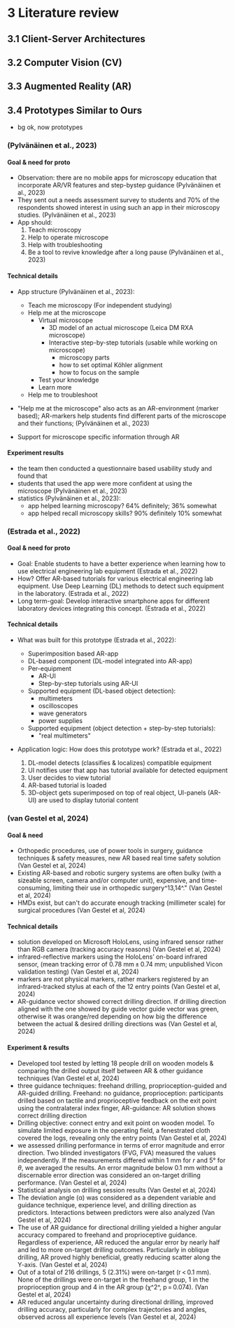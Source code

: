 # 3 Literature review

## 3.1 Client-Server Architectures

## 3.2 Computer Vision (CV)

## 3.3 Augmented Reality (AR)

## 3.4 Prototypes Similar to Ours

 - bg ok, now prototypes

### (Pylvänäinen et al., 2023)

#### Goal & need for proto

 - Observation: there are no mobile apps for microscopy education that incorporate AR/VR features and step-bystep guidance (Pylvänäinen et al., 2023) 
 - They sent out a needs assessment survey to students and 70% of the respondents showed interest in using such an app in their microscopy studies. (Pylvänäinen et al., 2023)
 - App should:
   1. Teach microscopy
   2. Help to operate microscope
   3. Help with troubleshooting
   4. Be a tool to revive knowledge after a long pause (Pylvänäinen et al., 2023)

#### Technical details

 - App structure (Pylvänäinen et al., 2023):
   - Teach me microscopy (For independent studying)
   - Help me at the microscope
     - Virtual microscope
       - 3D model of an actual microscope (Leica DM RXA microscope)
       - Interactive step-by-step tutorials (usable while working on microscope)
         - microscopy parts
         - how to set optimal Köhler alignment
         - how to focus on the sample
     - Test your knowledge
     - Learn more
   - Help me to troubleshoot

 - "Help me at the microscope" also acts as an AR-environment (marker based); AR-markers help students find different parts of the microscope and their functions; (Pylvänäinen et al., 2023)
 - Support for microscope specific information through AR

#### Experiment results
 
 - the team then conducted a questionnaire based usability study and found that
 - students that used the app were more confident at using the microscope (Pylvänäinen et al., 2023)
 - statistics (Pylvänäinen et al., 2023):
   - app helped learning microscopy? 64% definitely; 36% somewhat
   - app helped recall microscopy skills? 90% definitely 10% somewhat

### (Estrada et al., 2022)

#### Goal & need for proto

 - Goal: Enable students to have a better experience when learning how to use electrical engineering lab equipment (Estrada et al., 2022)
 - How? Offer AR-based tutorials for various electrical engineering lab equipment. Use Deep Learning (DL) methods to detect such equipment in the laboratory. (Estrada et al., 2022)
 - Long term-goal: Develop interactive smartphone apps for different laboratory devices integrating this concept. (Estrada et al., 2022)

#### Technical details

 - What was built for this prototype (Estrada et al., 2022):
   - Superimposition based AR-app
   - DL-based component (DL-model integrated into AR-app)
   - Per-equipment
     - AR-UI
     - Step-by-step tutorials using AR-UI
   - Supported equipment (DL-based object detection):
     - multimeters
     - oscilloscopes
     - wave generators
     - power supplies
   - Supported equipment (object detection + step-by-step tutorials):
     - "real multimeters"

 - Application logic: How does this prototype work? (Estrada et al., 2022)
   1. DL-model detects (classifies & localizes) compatible equipment
   2. UI notifies user that app has tutorial available for detected equipment
   3. User decides to view tutorial
   4. AR-based tutorial is loaded
   5. 3D-object gets superimposed on top of real object, UI-panels (AR-UI) are used to display tutorial content

### (van Gestel et al, 2024)

#### Goal & need
 - Orthopedic procedures, use of power tools in surgery, guidance techniques & safety measures, new AR based real time safety solution (Van Gestel et al, 2024)
 - Existing AR-based and robotic surgery systems are often bulky (with a sizeable screen, camera and/or computer unit), expensive, and time-consuming, limiting their use in orthopedic surgery^13,14^." (Van Gestel et al, 2024)
 - HMDs exist, but can't do accurate enough tracking (millimeter scale) for surgical procedures (Van Gestel et al, 2024)

#### Technical details
 - solution developed on Microsoft HoloLens, using infrared sensor rather than RGB camera (tracking accuracy reasons) (Van Gestel et al, 2024)
 - infrared-reflective markers using the HoloLens’ on-board infrared sensor, (mean tracking error of 0.78 mm ± 0.74 mm; unpublished Vicon validation testing) (Van Gestel et al, 2024)
 - markers are not physical markers, rather markers registered by an infrared-tracked stylus at each of the 12 entry points (Van Gestel et al, 2024)
 - AR-guidance vector showed correct drilling direction. If drilling direction aligned with the one showed by guide vector guide vector was green, otherwise it was orange/red depending on how big the difference between the actual & desired drilling directions was (Van Gestel et al, 2024)

#### Experiment & results
- Developed tool tested by letting 18 people drill on wooden models & comparing the drilled output itself between AR & other guidance techniques (Van Gestel et al, 2024)
- three guidance techniques: freehand drilling, proprioception-guided and AR-guided drilling. Freehand: no guidance, proprioception: participants drilled based on tactile and proprioceptive feedback on the exit point using the contralateral index finger, AR-guidance: AR solution shows correct drilling direction
- Drilling objective: connect entry and exit point on wooden model. To simulate limited exposure in the operating field, a fenestrated cloth covered the logs, revealing only the entry points (Van Gestel et al, 2024)
- we assessed drilling performance in terms of error magnitude and error direction. Two blinded investigators (FVG, FVA) measured the values independently. If the measurements differed within 1 mm for _r_ and 5° for _θ_, we averaged the results. An error magnitude below 0.1 mm without a discernable error direction was considered an on-target drilling performance. (Van Gestel et al, 2024)
- Statistical analysis on drilling session results (Van Gestel et al, 2024)
- The deviation angle (α) was considered as a dependent variable and guidance technique, experience level, and drilling direction as predictors. Interactions between predictors were also analyzed (Van Gestel et al, 2024)
- The use of AR guidance for directional drilling yielded a higher angular accuracy compared to freehand and proprioceptive guidance. Regardless of experience, AR reduced the angular error by nearly half and led to more on-target drilling outcomes. Particularly in oblique drilling, AR proved highly beneficial, greatly reducing scatter along the Y-axis. (Van Gestel et al, 2024)
- Out of a total of 216 drillings, 5 (2.31%) were on-target (r < 0.1 mm). None of the drillings were on-target in the freehand group, 1 in the proprioception group and 4 in the AR group (χ^2^, p = 0.074). (Van Gestel et al, 2024)
- AR reduced angular uncertainty during directional drilling, improved drilling accuracy, particularly for complex trajectories and angles, observed across all experience levels (Van Gestel et al, 2024)
